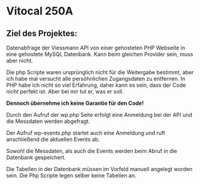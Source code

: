 <H1>Vitocal 250A</H1>

<H2>Ziel des Projektes:</H2>
Datenabfrage der Viessmann API von einer gehosteten PHP Webseite in eine gehostete MySQL Datenbank. Kann beim gleichen Provider sein, muss aber nicht.



Die php Scripte waren ursprünglich nicht für die Weitergabe bestimmt, aber ich habe mal versucht alle persöhnlichen Zugangsdaten zu entfernen. In PHP habe ich nicht so viel Erfahrung, daher kann es sein, dass der Code nicht perfekt ist. Aber bei mir tut er, was er soll.


__Dennoch übernehme ich keine Garantie für den Code!__



Durch den Aufruf der wp.php Seite erfolgt eine Anmeldung bei der API und die Messdaten werden abgefragt.

Der Aufruf wp-events.php startet auch eine Anmeldung und ruft anschließend die aktuellen Events ab.

Sowohl die Messdaten, als auch die Events werden beim Abruf in die Datenbank gespeichert.


Die Tabellen in der Datenbank müssen im Vorfeld manuell angelegt worden sein. Die Php Scripte legen selber keine Tabellen an.


